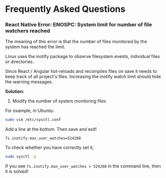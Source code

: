 # Frequently Asked Questions

### React Native Error: ENOSPC: System limit for number of file watchers reached

The meaning of this error is that the number of files monitored by the system has reached the limit.

Linux uses the inotify package to observe filesystem events, individual files or directories.

Since React / Angular hot-reloads and recompiles files on save it needs to keep track of all project's files. Increasing the inotify watch limit should hide the warning messages.

**Solution:**

1. Modify the number of system monitoring files

For example, in Ubuntu:

```sh
sudo vim /etc/sysctl.conf
```

Add a line at the bottom. Then save and exit!

```
fs.inotify.max_user_watches=524288
```

To check whether you have correctly set it,

```sh
sudo sysctl -p
```

If you see `fs.inotify.max_user_watches = 524288` in the command line, then it is solved!